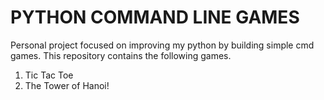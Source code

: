 # PYTHON COMMAND LINE GAMES

Personal project focused on improving my python by building simple cmd games.
This repository contains the following games.
1. Tic Tac Toe
2. The Tower of Hanoi!
